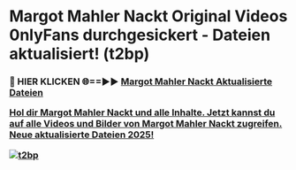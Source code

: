 # Margot Mahler Nackt Original Videos 0nlyFans durchgesickert - Dateien aktualisiert! (t2bp)

<h3>🔴 HIER KLICKEN 🌐==►► <a href="https://tinyurl.com/h6vf6nb8" rel="nofollow">Margot Mahler Nackt Aktualisierte Dateien

Hol dir Margot Mahler Nackt und alle Inhalte. Jetzt kannst du auf alle Videos und Bilder von Margot Mahler Nackt zugreifen. Neue aktualisierte Dateien 2025!

[![t2bp](https://i.imgur.com/sD4kR3V.gif)](https://tinyurl.com/h6vf6nb8)
